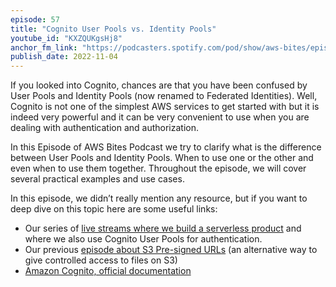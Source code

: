 ```yaml
---
episode: 57
title: "Cognito User Pools vs. Identity Pools"
youtube_id: "KXZQUKgsHj8"
anchor_fm_link: "https://podcasters.spotify.com/pod/show/aws-bites/episodes/57--Cognito-User-Pools-vs--Identity-Pools-e1q6ojt"
publish_date: 2022-11-04
---
```


If you looked into Cognito, chances are that you have been confused by User Pools and Identity Pools (now renamed to Federated Identities). Well, Cognito is not one of the simplest AWS services to get started with but it is indeed very powerful and it can be very convenient to use when you are dealing with authentication and authorization.

In this Episode of AWS Bites Podcast we try to clarify what is the difference between User Pools and Identity Pools. When to use one or the other and even when to use them together. Throughout the episode, we will cover several practical examples and use cases.

In this episode, we didn’t really mention any resource, but if you want to deep dive on this topic here are some useful links:

- Our series of [live streams where we build a serverless product](https://www.youtube.com/watch?v=EfRElTYilyY&list=PLAWXFhe0N1vI1_z-06EzJ22pz95_gBrId) and where we also use Cognito User Pools for authentication.
- Our previous [episode about S3 Pre-signed URLs](https://www.youtube.com/watch?v=NDEWH0VTudg) (an alternative way to give controlled access to files on S3)
- [Amazon Cognito, official documentation](https://docs.aws.amazon.com/cognito/index.html)   
